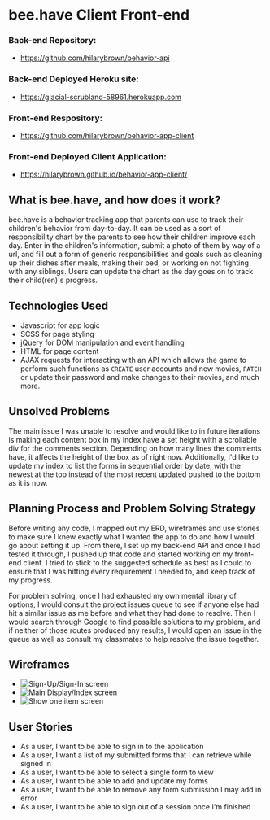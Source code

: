 # bee.have Client Front-end

### Back-end Repository:
- https://github.com/hilarybrown/behavior-api

### Back-end Deployed Heroku site:
- https://glacial-scrubland-58961.herokuapp.com

### Front-end Respository:
- https://github.com/hilarybrown/behavior-app-client

### Front-end Deployed Client Application:
- https://hilarybrown.github.io/behavior-app-client/

## What is bee.have, and how does it work?
bee.have is a behavior tracking app that parents can use to track their children's behavior from day-to-day. It can be used as a sort of responsibility chart by the parents to see how their children improve each day. Enter in the children's information, submit a photo of them by way of a url, and fill out a form of generic responsibilities and goals such as cleaning up their dishes after meals, making their bed, or working on not fighting with any siblings. Users can update the chart as the day goes on to track their child(ren)'s progress.

## Technologies Used
- Javascript for app logic
- SCSS for page styling
- jQuery for DOM manipulation and event handling
- HTML for page content
- AJAX requests for interacting with an API which allows the game to perform such functions as `CREATE` user accounts and new movies, `PATCH` or update their password and make changes to their movies, and much more.

## Unsolved Problems
The main issue I was unable to resolve and would like to in future iterations is making each content box in my index have a set height with a scrollable div for the comments section. Depending on how many lines the comments have, it affects the height of the box as of right now. Additionally, I'd like to update my index to list the forms in sequential order by date, with the newest at the top instead of the most recent updated pushed to the bottom as it is now.

## Planning Process and Problem Solving Strategy
Before writing any code, I mapped out my ERD, wireframes and use stories to make sure I knew exactly what I wanted the app to do and how I would go about setting it up. From there, I set up my back-end API and once I had tested it through, I pushed up that code and started working on my front-end client. I tried to stick to the suggested schedule as best as I could to ensure that I was hitting every requirement I needed to, and keep track of my progress.

For problem solving, once I had exhausted my own mental library of options, I would consult the project issues queue to see if anyone else had hit a similar issue as me before and what they had done to resolve. Then I would search through Google to find possible solutions to my problem, and if neither of those routes produced any results, I would open an issue in the queue as well as consult my classmates to help resolve the issue together.

## Wireframes
- ![Sign-Up/Sign-In screen](https://i.imgur.com/pOEVSUrm.jpg)
- ![Main Display/Index screen](https://i.imgur.com/flLRoZFm.jpg)
- ![Show one item screen](https://i.imgur.com/xByGjuNm.jpg)

## User Stories
- As a user, I want to be able to sign in to the application
- As a user, I want a list of my submitted forms that I can retrieve while signed in
- As a user, I want to be able to select a single form to view
- As a user, I want to be able to add and update my forms
- As a user, I want to be able to remove any form submission I may add in error
- As a user, I want to be able to sign out of a session once I'm finished
